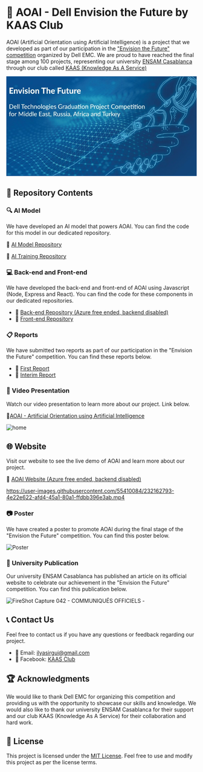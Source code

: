 # 🚀 AOAI - Dell Envision the Future by KAAS Club
 
AOAI (Artificial Orientation using Artificial Intelligence) is a project that we developed as part of our participation in the ["Envision the Future" competition](https://emcenvisionthefuture.com/) organized by Dell EMC. We are proud to have reached the final stage among 100 projects, representing our university [ENSAM Casablanca](http://ensam-casa.ma/) through our club called [KAAS (Knowledge As A Service)](https://github.com/Daeels/KAAS_Club)

![Screenshot](compet_logo.png)

## 📂 Repository Contents

### 🔍 AI Model

We have developed an AI model that powers AOAI. You can find the code for this model in our dedicated repository.

🔗 [AI Model Repository](https://github.com/Daeels/AOAI-Dell-Envision-the-Future-by-KAAS-Club/tree/main/AOAI-Model)

🔗 [AI Training Repository](https://github.com/Daeels/AOAI-Dell-Envision-the-Future-by-KAAS-Club/tree/main/AOAI-Training)

### 💻 Back-end and Front-end

We have developed the back-end and front-end of AOAI using Javascript (Node, Express and React). You can find the code for these components in our dedicated repositories.

- 🔗 [Back-end Repository (Azure free ended, backend disabled) ](https://github.com/Daeels/AOAI-Dell-Envision-the-Future-by-KAAS-Club/tree/main/AOAI_Backend_With_Docker)
- 🔗 [Front-end Repository](https://github.com/Daeels/AOAI-Dell-Envision-the-Future-by-KAAS-Club/tree/main/AOAI_Frontend)

### 📋 Reports

We have submitted two reports as part of our participation in the "Envision the Future" competition. You can find these reports below.

- 📄 [First Report](https://github.com/Daeels/AOAI-Dell-Envision-the-Future-by-KAAS-Club/blob/main/First%20Report.pdf)
- 📄 [Interim Report](https://github.com/Daeels/AOAI-Dell-Envision-the-Future-by-KAAS-Club/blob/main/Interim%20Report.pdf)

### 🎥 Video Presentation

Watch our video presentation to learn more about our project. Link below.

🔗[AOAI - Artificial Orientation using Artificial Intelligence](https://www.youtube.com/watch?v=oytv-_WaQ8A&ab_channel=TarikAmri)


![home](https://user-images.githubusercontent.com/55410084/232163089-cd23c71c-2f5c-44c4-b49f-fb0b86cbd72e.png)

## 🌐 Website

Visit our website to see the live demo of AOAI and learn more about our project.

🔗 [AOAI Website (Azure free ended, backend disabled)](https://int-aoai.netlify.app/)

https://user-images.githubusercontent.com/55410084/232162793-4e22e622-afd4-45a1-80a1-ffdbb396e3ab.mp4

### 📷 Poster

We have created a poster to promote AOAI during the final stage of the "Envision the Future" competition. You can find this poster below.

![Poster](https://user-images.githubusercontent.com/55410084/232162856-f982482f-9b03-48a1-ad89-cbd35b823f5a.jpg)

### 📰 University Publication

Our university ENSAM Casablanca has published an article on its official website to celebrate our achievement in the "Envision the Future" competition. You can find this publication below.

![FireShot Capture 042 - COMMUNIQUÉS OFFICIELS - ](https://user-images.githubusercontent.com/55410084/232572805-57f782f9-4e3b-41d7-ab7a-10392f231900.png)


## 📞 Contact Us

Feel free to contact us if you have any questions or feedback regarding our project.

- 📧 Email: [ilyasirgui@gmail.com](mailto:ilyasirgui@gmail.com)
- 📘 Facebook: [KAAS Club](https://web.facebook.com/KAASENSAM/)

## 🏆 Acknowledgments

We would like to thank Dell EMC for organizing this competition and providing us with the opportunity to showcase our skills and knowledge. We would also like to thank our university ENSAM Casablanca for their support and our club KAAS (Knowledge As A Service) for their collaboration and hard work.

## 📝 License

This project is licensed under the [MIT License](https://opensource.org/licenses/MIT). Feel free to use and modify this project as per the license terms.
